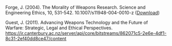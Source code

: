 Forge, J. (2004). The Morality of Weapons Research. Science and Engineering Ethics, 10, 531-542. 10.1007/s11948-004-0010-z ([Download](https://www.researchgate.net/publication/8351386_The_morality_of_weapons_research))

Guest, J. (2011). Advancing Weapons Technology and the Future of Warfare: Strategic, Legal and Ethical Perspectives. https://ir.canterbury.ac.nz/server/api/core/bitstreams/862071c5-2e6e-4df1-8c31-2ef40dd8ce47/content